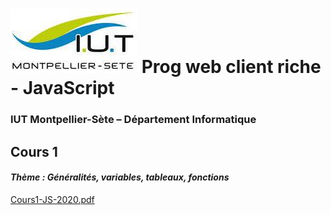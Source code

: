 # ![](ressources/logo.jpeg) Prog web client riche - JavaScript 

### IUT Montpellier-Sète – Département Informatique

## Cours 1
#### _Thème : Généralités, variables, tableaux, fonctions_

[Cours1-JS-2020.pdf](http://www.sgagne-iutinfo.ovh/JS/Cours/Cours1-JS-2020.pdf)

